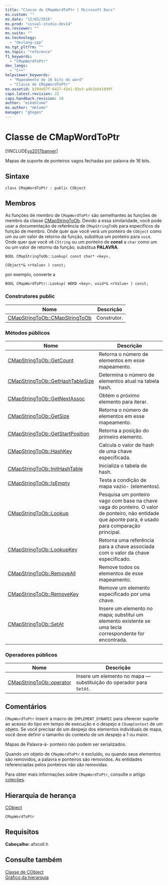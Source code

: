 ```yaml
---
title: "Classe de CMapWordToPtr | Microsoft Docs"
ms.custom: ""
ms.date: "12/03/2016"
ms.prod: "visual-studio-dev14"
ms.reviewer: ""
ms.suite: ""
ms.technology: 
  - "devlang-cpp"
ms.tgt_pltfrm: ""
ms.topic: "reference"
f1_keywords: 
  - "CMapWordToPtr"
dev_langs: 
  - "C++"
helpviewer_keywords: 
  - "Mapeamento de 16 bits do word"
  - "Classe de CMapWordToPtr"
ms.assetid: b204d87f-6427-43e1-93e3-a4b1bb41099f
caps.latest.revision: 22
caps.handback.revision: 10
author: "mikeblome"
ms.author: "mblome"
manager: "ghogen"
---
```

# Classe de CMapWordToPtr
[!INCLUDE[vs2017banner](../../assembler/inline/includes/vs2017banner.md)]

Mapas de suporte de ponteiros vagos fechadas por palavra de 16 bits.  
  
## Sintaxe  
  
```  
class CMapWordToPtr : public CObject  
```  
  
## Membros  
 As funções de membro de `CMapWordToPtr` são semelhantes às funções de membro da classe [CMapStringToOb](../../mfc/reference/cmapstringtoob-class.md).  Devido a essa similaridade, você pode usar a documentação de referência de `CMapStringToOb` para específicos da função de membro.  Onde quer que você verá um ponteiro de `CObject` como um ou um valor de retorno da função, substitua um ponteiro para `void`.  Onde quer que você vê `CString` ou um ponteiro de **const** a `char` como um ou um valor de retorno da função, substitua **PALAVRA**.  
  
 `BOOL CMapStringToOb::Lookup( const char* <key>,`  
  
 `CObject*& <rValue> ) const;`  
  
 por exemplo, converte a  
  
 `BOOL CMapWordToPtr::Lookup( WORD <key>, void*& <rValue> ) const;`  
  
### Construtores public  
  
|Nome|Descrição|  
|----------|---------------|  
|[CMapStringToOb::CMapStringToOb](../Topic/CMapStringToOb::CMapStringToOb.md)|Construtor.|  
  
### Métodos públicos  
  
|Nome|Descrição|  
|----------|---------------|  
|[CMapStringToOb::GetCount](../Topic/CMapStringToOb::GetCount.md)|Retorna o número de elementos em esse mapeamento.|  
|[CMapStringToOb::GetHashTableSize](../Topic/CMapStringToOb::GetHashTableSize.md)|Determina o número de elementos atual na tabela hash.|  
|[CMapStringToOb::GetNextAssoc](../Topic/CMapStringToOb::GetNextAssoc.md)|Obtém o próximo elemento para iterar.|  
|[CMapStringToOb::GetSize](../Topic/CMapStringToOb::GetSize.md)|Retorna o número de elementos em esse mapeamento.|  
|[CMapStringToOb::GetStartPosition](../Topic/CMapStringToOb::GetStartPosition.md)|Retorna a posição do primeiro elemento.|  
|[CMapStringToOb::HashKey](../Topic/CMapStringToOb::HashKey.md)|Calcula o valor de hash de uma chave especificada.|  
|[CMapStringToOb::InitHashTable](../Topic/CMapStringToOb::InitHashTable.md)|Inicializa o tabela de hash.|  
|[CMapStringToOb::IsEmpty](../Topic/CMapStringToOb::IsEmpty.md)|Testa a condição de mapa vazio\- \(elementos\).|  
|[CMapStringToOb::Lookup](../Topic/CMapStringToOb::Lookup.md)|Pesquisa um ponteiro vago com base na chave vaga do ponteiro.  O valor de ponteiro, não entidade que aponte para, é usado para comparação principal.|  
|[CMapStringToOb::LookupKey](../Topic/CMapStringToOb::LookupKey.md)|Retorna uma referência para a chave associada com o valor da chave especificado.|  
|[CMapStringToOb::RemoveAll](../Topic/CMapStringToOb::RemoveAll.md)|Remove todos os elementos de esse mapeamento.|  
|[CMapStringToOb::RemoveKey](../Topic/CMapStringToOb::RemoveKey.md)|Remove um elemento especificado por uma chave.|  
|[CMapStringToOb::SetAt](../Topic/CMapStringToOb::SetAt.md)|Insere um elemento no mapa; substitui um elemento existente se uma tecla correspondente for encontrada.|  
  
### Operadores públicos  
  
|Nome|Descrição|  
|----------|---------------|  
|[CMapStringToOb::operator](../Topic/CMapStringToOb::operator.md)|Insere um elemento no mapa — substituição do operador para `SetAt`.|  
  
## Comentários  
 `CMapWordToPtr` inserir a macro de `IMPLEMENT_DYNAMIC` para oferecer suporte ao acesso do tipo em tempo de execução e o despejo a `CDumpContext` de um objeto.  Se você precisar de um despejo dos elementos individuais de mapa, você deve definir o tamanho do contexto de um despejo a 1 ou maior.  
  
 Mapas de Palavra\-à\- ponteiro não podem ser serializados.  
  
 Quando um objeto de `CMapWordToPtr` é excluído, ou quando seus elementos são removidos, a palavra e ponteiros são removidos.  As entidades referenciadas pelos ponteiros não são removidas.  
  
 Para obter mais informações sobre `CMapWordToPtr`, consulte o artigo [coleções](../../mfc/collections.md).  
  
## Hierarquia de herança  
 [CObject](../Topic/CObject%20Class.md)  
  
 `CMapWordToPtr`  
  
## Requisitos  
 **Cabeçalho:** afxcoll.h  
  
## Consulte também  
 [Classe de CObject](../Topic/CObject%20Class.md)   
 [Gráfico da hierarquia](../../mfc/hierarchy-chart.md)